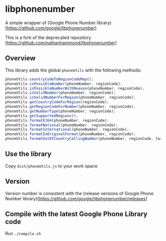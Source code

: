 libphonenumber
==========

A simple wrapper of
(Google Phone Number library)[https://github.com/google/libphonenumber]

This is a fork of the deprecated repository
[https://github.com/nathanhammond/libphonenumber]

Overview
------

This library adds the global `phoneUtils` with the following methods:

```js
phoneUtils.countryCodeToRegionCodeMap();
phoneUtils.isPossibleNumber(phoneNumber, regionCode);
phoneUtils.isPossibleNumberWithReason(phoneNumber, regionCode);
phoneUtils.isValidNumber(phoneNumber, regionCode);
phoneUtils.isValidNumberForRegion(phoneNumber, regionCode);
phoneUtils.getCountryCodeForRegion(regionCode);
phoneUtils.getRegionCodeForNumber(phoneNumber, regionCode);
phoneUtils.getNumberType(phoneNumber, regionCode);
phoneUtils.getSupportedRegions();
phoneUtils.formatE164(phoneNumber, regionCode);
phoneUtils.formatNational(phoneNumber, regionCode);
phoneUtils.formatInternational(phoneNumber, regionCode);
phoneUtils.formatInOriginalFormat(phoneNumber, regionCode);
phoneUtils.formatOutOfCountryCallingNumber(phoneNumber, regionCode, target);
```

Use the library
-------

Copy `dist/phoneUtils.js` to your work space

Version
-------

Version number is consistent with the (release versions of
Google Phone Number library)[https://github.com/google/libphonenumber/releases]

Compile with the latest Google Phone Library code
-------

Run `./compile.sh`

